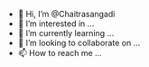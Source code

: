 - 👋 Hi, I’m @Chaitrasangadi
- 👀 I’m interested in ...
- 🌱 I’m currently learning ...
- 💞️ I’m looking to collaborate on ...
- 📫 How to reach me ...

<!---
Chaitrasangadi/Chaitrasangadi is a ✨ special ✨ repository because its `README.md` (this file) appears on your GitHub profile.
You can click the Preview link to take a look at your changes.
--->
